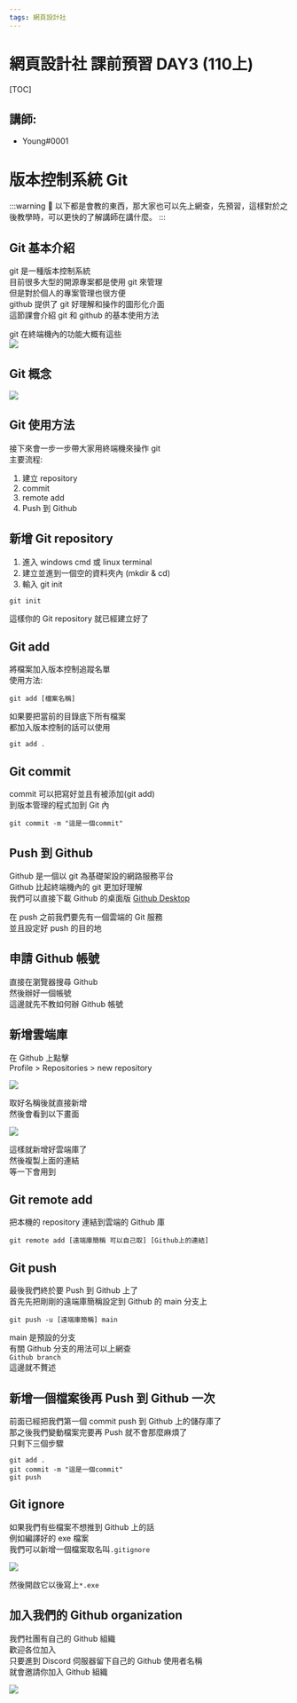 ```yaml
---
tags: 網頁設計社
---
```


# 網頁設計社 課前預習 DAY3 (110上)

[TOC]
## 講師:
- Young#0001
# 版本控制系統 Git
:::warning
:loudspeaker: 以下都是會教的東西，那大家也可以先上網查，先預習，這樣對於之後教學時，可以更快的了解講師在講什麼。
:::
## Git 基本介紹
git 是一種版本控制系統  
目前很多大型的開源專案都是使用 git 來管理  
但是對於個人的專案管理也很方便  
github 提供了 git 好理解和操作的圖形化介面  
這節課會介紹 git 和 github 的基本使用方法  

git 在終端機內的功能大概有這些  
![](https://cdn.discordapp.com/attachments/711916752551804989/853990905169182750/unknown.png)

## Git 概念

![](https://i.imgur.com/cmohFs0.png)

## Git 使用方法
接下來會一步一步帶大家用終端機來操作 git  
主要流程:
1. 建立 repository
2. commit
3. remote add
4. Push 到 Github

## 新增 Git repository
1. 進入 windows cmd 或 linux terminal  
2. 建立並進到一個空的資料夾內  (mkdir & cd)
3. 輸入 git init  

```shell=
git init
```

這樣你的 Git repository 就已經建立好了  

## Git add

將檔案加入版本控制追蹤名單  
使用方法:  

```shell=
git add [檔案名稱]
```

如果要把當前的目錄底下所有檔案  
都加入版本控制的話可以使用  

```shell=
git add .
```

## Git commit
commit 可以把寫好並且有被添加(git add)  
到版本管理的程式加到 Git 內  

```shell=
git commit -m "這是一個commit"
```

## Push 到 Github
Github 是一個以 git 為基礎架設的網路服務平台  
Github 比起終端機內的 git 更加好理解  
我們可以直接下載 Github 的桌面版 [Github Desktop](https://desktop.github.com)   

在 push 之前我們要先有一個雲端的 Git 服務  
並且設定好 push 的目的地  

## 申請 Github 帳號

直接在瀏覽器搜尋 Github  
然後辦好一個帳號  
這邊就先不教如何辦 Github 帳號  

## 新增雲端庫

在 Github 上點擊  
Profile > Repositories > new repository  

![](https://i.imgur.com/pyZuRGF.png)

取好名稱後就直接新增  
然後會看到以下畫面  

![](https://i.imgur.com/Nn12FX2.png)

這樣就新增好雲端庫了  
然後複製上面的連結  
等一下會用到  

## Git remote add

把本機的 repository 連結到雲端的 Github 庫  

```shell=
git remote add [遠端庫簡稱 可以自己取] [Github上的連結]
```

## Git push

最後我們終於要 Push 到 Github 上了  
首先先把剛剛的遠端庫簡稱設定到 Github 的 main 分支上  

```shell=
git push -u [遠端庫簡稱] main
```

main 是預設的分支  
有關 Github 分支的用法可以上網查  
`Github branch`  
這邊就不贅述  

## 新增一個檔案後再 Push 到 Github 一次

前面已經把我們第一個 commit push 到 Github 上的儲存庫了  
那之後我們變動檔案完要再 Push 就不會那麼麻煩了  
只剩下三個步驟  

```shell=
git add .
git commit -m "這是一個commit"
git push
```

## Git ignore

如果我們有些檔案不想推到 Github 上的話  
例如編譯好的 exe 檔案  
我們可以新增一個檔案取名叫`.gitignore`  

![](https://i.imgur.com/nJDLmm9.png)

然後開啟它以後寫上`*.exe`  

## 加入我們的 Github organization

我們社團有自己的 Github 組織  
歡迎各位加入  
只要進到 Discord 伺服器留下自己的 Github 使用者名稱  
就會邀請你加入 Github 組織  

![](https://cdn.discordapp.com/attachments/878632791728869401/884689392323678239/JH1ZhmiAgFEFOxqzQPI1SourjeAiIJdrXkAuVrFxfUGEFGwqzUPIFeruLjeACIKdrXmAeRqFRfXxYfz8dJXtW4QAAAABJRU5ErkJ.png)